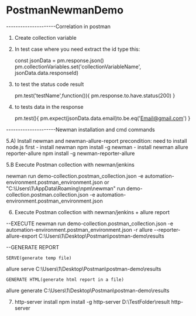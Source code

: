 # PostmanNewmanDemo

---------------------Correlation in postman

1. Create collection variable
2. In test case where you need extract the id type this:

	const jsonData = pm.response.json()
	pm.collectionVariables.set('collectionVariableName', jsonData.data.responseId)

3. to test the status code result

	pm.test('testName',function()){
		pm.response.to.have.status(200)
	}

4. to tests data in the response

	pm.test(){
		pm.expect(jsonData.data.email)to.be.eq('Email@gmail.com')
	}
	
---------------------Newman installation and cmd commands	

5.A) Install newman and newman-allure-report
	precondition: need to install node.js first
	- install newman
		npm install -g newman
	- install newman allure reporter-allure
		npm install -g newman-reporter-allure

5.B Execute Postman collection with newman/jenkins

newman run demo-collection.postman_collection.json -e automation-environment.postman_environment.json
or
"C:\Users\1\AppData\Roaming\npm\newman" run demo-collection.postman.collection.json -e automation-environment.postman_environment.json

6. Execute Postman collection with newman/jenkins + allure report

--EXECUTE
newman run demo-collection.postman_collection.json -e automation-environment.postman_environment.json -r allure --reporter-allure-export C:\Users\1\Desktop\Postman\postman-demo\results

--GENERATE REPORT

	SERVE(generate temp file)
allure serve C:\Users\1\Desktop\Postman\postman-demo\results

	GENERATE HTML(generate html report in a file)
allure generate C:\Users\1\Desktop\Postman\postman-demo\results

7. http-server install
npm install -g http-server
D:\TestFolder\result http-server
